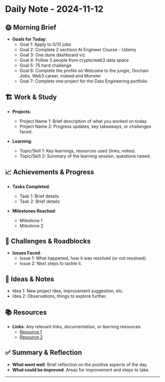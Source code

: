 # Daily Note - 2024-11-12

## 🌞 Morning Brief
- **Goals for Today**: 
  - Goal 1: Apply to 0/10 jobs 
  - Goal 2: Complete 2 sections AI Engineer Course - Udemy
  - Goal 3: One dune dashboard viz
  - Goal 4: Follow 5 people from crypto/web3 data space
  - Goal 5: 75 hard challenge
  - Goal 6: Complete the profile on Welcome to the jungle, Onchain Jobs, Web3 career, indeed and Monster
  - Goal 7: Complete one project for the Data Engineering portfolio



## 🏗️ Work & Study
- **Projects**:
  - Project Name 1: Brief description of what you worked on today.
  - Project Name 2: Progress updates, key takeaways, or challenges faced.

- **Learning**:
  - Topic/Skill 1: Key learnings, resources used (links, notes).
  - Topic/Skill 2: Summary of the learning session, questions raised.

## 📈 Achievements & Progress
- **Tasks Completed**:
  - Task 1: Brief details
  - Task 2: Brief details

- **Milestones Reached**:
  - Milestone 1
  - Milestone 2

## 🤔 Challenges & Roadblocks
- **Issues Faced**:
  - Issue 1: What happened, how it was resolved (or not resolved).
  - Issue 2: Next steps to tackle it.

## 🧠 Ideas & Notes
- Idea 1: New project idea, improvement suggestion, etc.
- Idea 2: Observations, things to explore further.

## 📚 Resources
- **Links**: Any relevant links, documentation, or learning resources.
  - [Resource 1](http://example.com)
  - [Resource 2](http://example.com)

## ✅ Summary & Reflection
- **What went well**: Brief reflection on the positive aspects of the day.
- **What could be improved**: Areas for improvement and steps to take.

---
